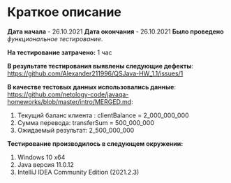 # **Краткое описание**
**Дата начала** - 26.10.2021
**Дата окончания** -  26.10.2021
**Было проведено** _функциональное тестирование_.

**На тестирование затрачено:** 1 час

**В результате тестирования выявлены следующие дефекты**:
<https://github.com/Alexander211996/QSJava-HW_1.1/issues/1>

**В качестве тестовых данных использовались данные**: 
<https://github.com/netology-code/javaqa-homeworks/blob/master/intro/MERGED.md>:
1. Текущий баланс клиента : clientBalance = 2_000_000_000
1. Сумма перевода: transferSum = 500_000_000
1. Ожидаемый результат: 2_500_000_000

**Тестирование производилось в следующем окружении:**
1. Windows 10 x64
1. Java версия 11.0.12
1. IntelliJ IDEA Community Edition (2021.2.3)